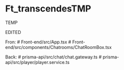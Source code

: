 # Ft_transcendesTMP
TEMP

EDITED

Fron: 
    # Front-end/src/App.tsx
    # Front-end/src/components/Chatrooms/ChatRoomBox.tsx
    
    
Back:
      # prisma-api/src/chat/chat.gateway.ts
      # prisma-api/src/player/player.service.ts
